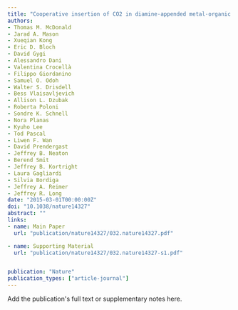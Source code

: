 ```yaml
---
title: "Cooperative insertion of CO2 in diamine-appended metal-organic frameworks"
authors:
- Thomas M. McDonald
- Jarad A. Mason
- Xueqian Kong
- Eric D. Bloch
- David Gygi
- Alessandro Dani
- Valentina Crocellà
- Filippo Giordanino
- Samuel O. Odoh
- Walter S. Drisdell
- Bess Vlaisavljevich
- Allison L. Dzubak
- Roberta Poloni
- Sondre K. Schnell
- Nora Planas
- Kyuho Lee
- Tod Pascal
- Liwen F. Wan
- David Prendergast
- Jeffrey B. Neaton
- Berend Smit
- Jeffrey B. Kortright
- Laura Gagliardi
- Silvia Bordiga
- Jeffrey A. Reimer
- Jeffrey R. Long
date: "2015-03-01T00:00:00Z"
doi: "10.1038/nature14327"
abstract: ""
links:
- name: Main Paper
  url: "publication/nature14327/032.nature14327.pdf"

- name: Supporting Material
  url: "publication/nature14327/032.nature14327-s1.pdf"


publication: "Nature"
publication_types: ["article-journal"]
---
```


Add the publication's full text or supplementary notes here.
